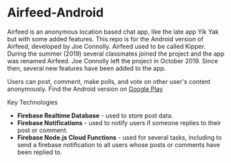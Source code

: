 
# Airfeed-Android

Airfeed is an anonymous location based chat app, like the late app Yik Yak but with some added features. This repo is for the Android version of Airfeed, developed by Joe Connolly.   Airfeed used to be called Kipper.  During the summer (2019) several classmates joined the project and the app was renamed Airfeed.  Joe Connolly left the project in October 2019.  Since then, several new features have been added to the app.  

Users can post, comment, make polls, and vote on other user's content anonymously.  Find the Android version on  [Google Play](https://play.google.com/store/apps/details?id=com.harshityadav.airfeed)

Key Technologies 
 - **Firebase Realtime Database** - used to store post data. 
 - **Firebase Notifications** - used to notify users if someone replies to their post or comment.  
 - **Firebase Node.js Cloud Functions** - used for several tasks, including to send a firebase notification to all users whose posts or comments have been replied to.   

